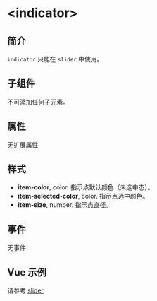 # &lt;indicator&gt;

## 简介

`indicator` 只能在 `slider` 中使用。

## 子组件

不可添加任何子元素。

## 属性

无扩展属性

## 样式

* **item-color**, color. 指示点默认颜色（未选中态）。
* **item-selected-color**, color. 指示点选中颜色。
* **item-size**, number. 指示点直径。

## 事件

无事件

## Vue 示例

请参考 [slider](./slider.html)
